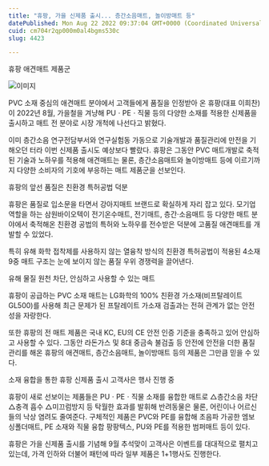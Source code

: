 ```yaml
---
title: "휴팡, 가을 신제품 출시... 층간소음매트, 놀이방매트 등"
datePublished: Mon Aug 22 2022 09:37:04 GMT+0000 (Coordinated Universal Time)
cuid: cm704r2qp000m0al4bgms530c
slug: 4423

---
```



휴팡 애견매트 제품군

![이미지](https://cdn.hashnode.com/res/hashnode/image/upload/v1739257066200/5c98fe1f-2c40-45f4-b1cd-46fcdebd8994.jpeg)

PVC 소재 중심의 애견매트 분야에서 고객들에게 품질을 인정받아 온 휴팡(대표 이희찬)이 2022년 8월, 가을철을 겨냥해 PUㆍPEㆍ직물 등의 다양한 소재를 적용한 신제품을 출시하고 매트 전 분야로 시장 개척에 나선다고 밝혔다.

이미 층간소음 연구전담부서와 연구실험동 가동으로 기술개발과 품질관리에 만전을 기해오던 터라 이번 신제품 출시도 예상보다 빨랐다. 휴팡은 그동안 PVC 매트개발로 축적된 기술과 노하우를 적용해 애견매트는 물론, 층간소음매트와 놀이방매트 등에 이르기까지 다양한 소비자의 기호에 부응하는 매트 제품군을 선보인다.

휴팡의 앞선 품질은 친환경 특허공법 덕분

휴팡은 품질로 입소문을 타면서 강아지매트 브랜드로 확실하게 자리 잡고 있다. 모기업 역할을 하는 삼원바이오텍이 전기온수매트, 전기매트, 층간·소음매트 등 다양한 매트 분야에서 축적해온 친환경 공법의 특허와 노하우를 전수받은 덕분에 고품질 애견매트를 개발할 수 있었다.

특히 유해 화학 접착제를 사용하지 않는 열융착 방식의 친환경 특허공법이 적용된 4소재 9중 매트 구조는 눈에 보이지 않는 품질 우위 경쟁력을 끌어낸다.

유해 물질 원천 차단, 안심하고 사용할 수 있는 매트

휴팡이 공급하는 PVC 소재 매트는 LG화학의 100% 친환경 가소재(비프탈레이트GL500)를 사용해 최근 문제가 된 프탈레이트 가소재 검출과는 전혀 관계가 없는 안전성을 자랑한다.

또한 휴팡의 전 매트 제품은 국내 KC, EU의 CE 안전 인증 기준을 충족하고 있어 안심하고 사용할 수 있다. 그동안 라돈가스 및 8대 중금속 불검출 등 안전에 안전을 더한 품질관리를 해온 휴팡의 애견매트, 층간소음매트, 놀이방매트 등의 제품은 그만큼 믿을 수 있다.

소재 융합을 통한 휴팡 신제품 출시 고객사은 행사 진행 중

휴팡이 새로 선보이는 제품들은 PUㆍPEㆍ직물 소재를 융합한 매트로 △층간소음 차단 △충격 흡수 △미끄럼방지 등 탁월한 효과를 발휘해 반려동물은 물론, 어린이나 어르신들의 낙상 염려도 줄여준다. 구체적인 제품은 PVC와 PE를 융합해 초음파 가공한 엠보싱폴더매트, PE 소재와 직물 융합 팡팡텍스, PU와 PE를 적용한 범퍼매트 등이 있다.

휴팡은 가을 신제품 출시를 기념해 9월 추석맞이 고객사은 이벤트를 대대적으로 펼치고 있는데, 가격 인하와 더불어 패턴에 따라 일부 제품은 1+1행사도 진행한다.